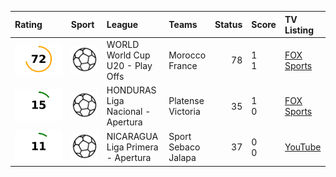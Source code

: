 | Rating                                                                                                                                 | Sport                                                                                                        | League                               | Teams                  |   Status | Score   | TV Listing                                                          |
|:---------------------------------------------------------------------------------------------------------------------------------------|:-------------------------------------------------------------------------------------------------------------|:-------------------------------------|:-----------------------|---------:|:--------|:--------------------------------------------------------------------|
| <img src="https://raw.githubusercontent.com/BlakeDuncan25/Donut-SVG-Ratings/bac4e4a278175106499642192132b1786a9aec38/72.svg" alt="72"> | <img src="https://raw.githubusercontent.com/BlakeDuncan25/Donut-SVG-Ratings/master/soccer.png" alt="Soccer"> | WORLD<br>World Cup U20 - Play Offs   | Morocco<br>France      |       78 | 1<br>1  | <a href="https://www.foxsports.com/replays">FOX Sports</a>          |
| <img src="https://raw.githubusercontent.com/BlakeDuncan25/Donut-SVG-Ratings/bac4e4a278175106499642192132b1786a9aec38/15.svg" alt="15"> | <img src="https://raw.githubusercontent.com/BlakeDuncan25/Donut-SVG-Ratings/master/soccer.png" alt="Soccer"> | HONDURAS<br>Liga Nacional - Apertura | Platense<br>Victoria   |       35 | 1<br>0  | <a href="https://www.foxsports.com/replays">FOX Sports</a>          |
| <img src="https://raw.githubusercontent.com/BlakeDuncan25/Donut-SVG-Ratings/bac4e4a278175106499642192132b1786a9aec38/11.svg" alt="11"> | <img src="https://raw.githubusercontent.com/BlakeDuncan25/Donut-SVG-Ratings/master/soccer.png" alt="Soccer"> | NICARAGUA<br>Liga Primera - Apertura | Sport Sebaco<br>Jalapa |       37 | 0<br>0  | <a href="https://www.youtube.com/@NicaSportsTV/streams">YouTube</a> |